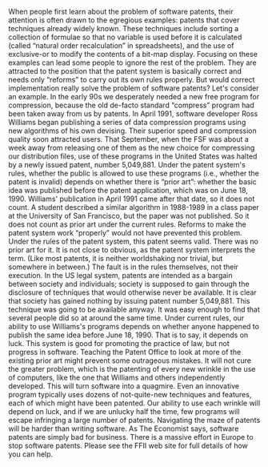 When people first learn about the problem of software patents, their attention is often drawn to the egregious examples: patents that cover techniques already widely known. These techniques include sorting a collection of formulae so that no variable is used before it is calculated (called “natural order recalculation” in spreadsheets), and the use of exclusive-or to modify the contents of a bit-map display. Focusing on these examples can lead some people to ignore the rest of the problem. They are attracted to the position that the patent system is basically correct and needs only “reforms” to carry out its own rules properly. But would correct implementation really solve the problem of software patents? Let's consider an example. In the early 90s we desperately needed a new free program for compression, because the old de-facto standard “compress” program had been taken away from us by patents. In April 1991, software developer Ross Williams began publishing a series of data compression programs using new algorithms of his own devising. Their superior speed and compression quality soon attracted users. That September, when the FSF was about a week away from releasing one of them as the new choice for compressing our distribution files, use of these programs in the United States was halted by a newly issued patent, number 5,049,881. Under the patent system's rules, whether the public is allowed to use these programs (i.e., whether the patent is invalid) depends on whether there is “prior art”: whether the basic idea was published before the patent application, which was on June 18, 1990. Williams' publication in April 1991 came after that date, so it does not count. A student described a similar algorithm in 1988-1989 in a class paper at the University of San Francisco, but the paper was not published. So it does not count as prior art under the current rules. Reforms to make the patent system work “properly” would not have prevented this problem. Under the rules of the patent system, this patent seems valid. There was no prior art for it. It is not close to obvious, as the patent system interprets the term. (Like most patents, it is neither worldshaking nor trivial, but somewhere in between.) The fault is in the rules themselves, not their execution. In the US legal system, patents are intended as a bargain between society and individuals; society is supposed to gain through the disclosure of techniques that would otherwise never be available. It is clear that society has gained nothing by issuing patent number 5,049,881. This technique was going to be available anyway. It was easy enough to find that several people did so at around the same time. Under current rules, our ability to use Williams's programs depends on whether anyone happened to publish the same idea before June 18, 1990. That is to say, it depends on luck. This system is good for promoting the practice of law, but not progress in software. Teaching the Patent Office to look at more of the existing prior art might prevent some outrageous mistakes. It will not cure the greater problem, which is the patenting of every new wrinkle in the use of computers, like the one that Williams and others independently developed. This will turn software into a quagmire. Even an innovative program typically uses dozens of not-quite-new techniques and features, each of which might have been patented. Our ability to use each wrinkle will depend on luck, and if we are unlucky half the time, few programs will escape infringing a large number of patents. Navigating the maze of patents will be harder than writing software. As The Economist says, software patents are simply bad for business. There is a massive effort in Europe to stop software patents. Please see the FFII web site for full details of how you can help.